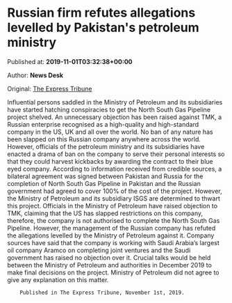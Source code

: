 
# Russian firm refutes allegations levelled by Pakistan's petroleum ministry

Published at: **2019-11-01T03:32:38+00:00**

Author: **News Desk**

Original: [The Express Tribune](https://tribune.com.pk/story/2091055/2-russian-firm-refutes-allegations-levelled-pakistans-petroleum-ministry/)

Influential persons saddled in the Ministry of Petroleum and its subsidiaries have started hatching conspiracies to get the North South Gas Pipeline project shelved.
An unnecessary objection has been raised against TMK, a Russian enterprise recognised as a high-quality and high-standard company in the US, UK and all over the world.
No ban of any nature has been slapped on this Russian company anywhere across the world.
However, officials of the petroleum ministry and its subsidiaries have enacted a drama of ban on the company to serve their personal interests so that they could harvest kickbacks by awarding the contract to their blue eyed company.
According to information received from credible sources, a bilateral agreement was signed between Pakistan and Russia for the completion of North South Gas Pipeline in Pakistan and the Russian government had agreed to cover 100% of the cost of the project.
However, the Ministry of Petroleum and its subsidiary ISGS are determined to thwart this project.
Officials in the Ministry of Petroleum have raised objection to TMK, claiming that the US has slapped restrictions on this company, therefore, the company is not authorised to complete the North South Gas Pipeline.
However, the management of the Russian company has refuted the allegations levelled by the Ministry of Petroleum against it.
Company sources have said that the company is working with Saudi Arabia’s largest oil company Aramco on completing joint ventures and the Saudi government has raised no objection over it.
Crucial talks would be held between the Ministry of Petroleum and authorities in December 2019 to make final decisions on the project.
Ministry of Petroleum did not agree to give any explanation on this matter.

        Published in The Express Tribune, November 1st, 2019.
      
